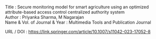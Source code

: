 Title : Secure monitoring model for smart agriculture using an optimized attribute-based access control centralized authority system</br>
Author : Priyanka Sharma, M Nagarajan</br>
Name & Vol. of Journal & Year : Multimedia Tools and Publication Journal</br>

URL / DOI :   https://link.springer.com/article/10.1007/s11042-023-17052-8
